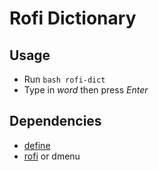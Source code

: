 # Rofi Dictionary

## Usage
- Run `bash rofi-dict`
- Type in *word* then press *Enter*

## Dependencies

- [define](https://github.com/Rican7/define)
- [rofi](https://github.com/davatorium/rofi) or dmenu


